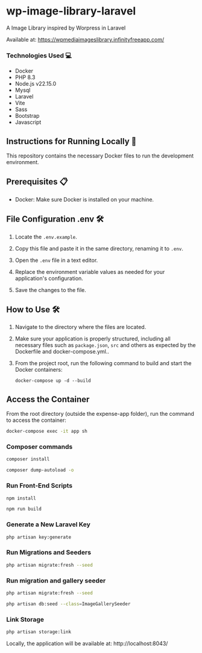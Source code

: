 # wp-image-library-laravel
A Image Library inspired by Worpress in Laravel

<p>Available at: <a href="https://wpmediaimageslibrary.infinityfreeapp.com/" target="_blank">https://wpmediaimageslibrary.infinityfreeapp.com/</a></p>

### Technologies Used 💻

- Docker
- PHP 8.3
- Node.js v22.15.0
- Mysql
- Laravel
- Vite
- Sass
- Bootstrap
- Javascript

## Instructions for Running Locally 🚀

This repository contains the necessary Docker files to run the development environment.

## Prerequisites  📋

- Docker: Make sure Docker is installed on your machine.


## File Configuration .env 🛠️

1. Locate the `.env.example`.

2. Copy this file and paste it in the same directory, renaming it to `.env`.

3. Open the `.env`  file in a text editor.

4. Replace the environment variable values as needed for your application's configuration.

5. Save the changes to the file.

## How to Use  🛠️

1. Navigate to the directory where the files are located.

2. Make sure your application is properly structured, including all necessary files such as `package.json`, `src`  and others as expected by the Dockerfile and docker-compose.yml..

3. From the project root, run the following command to build and start the Docker containers:

    ```
    docker-compose up -d --build
    ```



## Access the Container
From the root directory (outside the expense-app folder), run the command to access the container:

```bash
docker-compose exec -it app sh
```
### Composer commands
```bash
composer install

composer dump-autoload -o
```

### Run Front-End Scripts
```bash
npm install

npm run build
```

### Generate a New Laravel Key
```bash
php artisan key:generate
```
### Run Migrations and Seeders
```bash
php artisan migrate:fresh --seed
```

### Run migration and gallery seeder
```bash
php artisan migrate:fresh --seed

php artisan db:seed --class=ImageGallerySeeder
```

### Link Storage
```bash
php artisan storage:link
```

Locally, the application will be available at: http://localhost:8043/